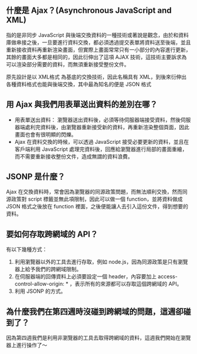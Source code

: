 ## 什麼是 Ajax？(Asynchronous JavaScript and XML)
指的是非同步 JavaScript 與後端交換資料的一種技術或著說是觀念，由於和資料庫做串接之後，一旦要進行資料交換，都必須透過提交表單將資料送至後端，並且重新接收資料再重新渲染畫面，但實際上畫面常常只有一小部分的內容進行更新，其餘的畫面大多都是相同的，因此衍伸出了這項 AJAX 技術，這技術主要訴求為可以渲染部分需要的資料，而無須重新接受整份文件。

原先設計是以 XML格式 為基底的交換技術，因此名稱具有 XML，到後來衍伸出各種資料格式也能與後端交換，其中最為知名的便是 JSON 格式

## 用 Ajax 與我們用表單送出資料的差別在哪？
- 用表單送出資料：
  瀏覽器送出資料後，必須等待伺服器端接受資料，然後伺服器端處利完資料後，由瀏覽器重新接受新的資料，再重新渲染整個頁面，因此畫面也會有很明顯的閃爍。
- Ajax 在資料交換的時候，可以透過 JavaScript 接受必要更新的資料，並且在客戶端利用 JavaScript 處理完資料後，回應給瀏覽器進行局部的畫面重繪，而不需要重新接收整份文件，造成無謂的資料浪費。

## JSONP 是什麼？
Ajax 在交換資料時，常會因為瀏覽器的同源政策問題，而無法順利交換，然而同源政策對 script 標籤並無此項限制，因此可以做一個 function，並將資料做成 JSON 格式之後放在 function 裡面，之後便能讓人去引入這份文件，得到想要的資料。

## 要如何存取跨網域的 API？
有以下幾種方式：
1. 利用瀏覽器以外的工具去進行存取，例如 node.js，因為同源政策是只有瀏覽器上給予我們的跨網域限制。
2. 在伺服器端的回傳資料上必須要設定一個 header，內容要加上 access-control-allow-origin: * ，表示所有的來源都可以存取這個跨網域的 API。
3. 利用 JSONP 的方式。

## 為什麼我們在第四週時沒碰到跨網域的問題，這週卻碰到了？
因為第四週我們是利用非瀏覽器的工具去取得跨網域的資料，這週我們開始在瀏覽器上進行操作了～